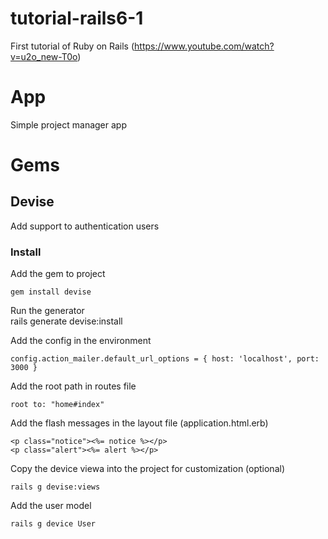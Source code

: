 # tutorial-rails6-1
First tutorial of Ruby on Rails (https://www.youtube.com/watch?v=u2o_new-T0o)

# App
Simple project manager app

# Gems
## Devise
Add support to authentication users
### Install
Add the gem to project  

    gem install devise

Run the generator  
    rails generate devise:install  

Add the config in the environment  

    config.action_mailer.default_url_options = { host: 'localhost', port: 3000 }

Add the root path in routes file  

    root to: "home#index"

Add the flash messages in the layout file (application.html.erb) 

    <p class="notice"><%= notice %></p>
    <p class="alert"><%= alert %></p>

Copy the device viewa into the project for customization (optional)   

    rails g devise:views

Add the user model

    rails g device User